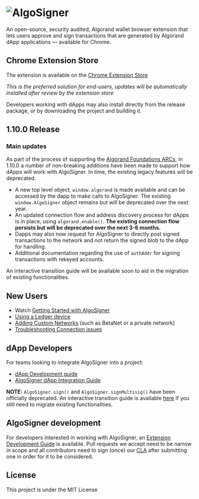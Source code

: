 # ![AlgoSigner](media/algosigner-wallet-banner-3.png)

An open-source, security audited, Algorand wallet browser extension that lets users approve and sign transactions that are generated by Algorand dApp applications — available for Chrome.

## Chrome Extension Store

The extension is available on the [Chrome Extension Store](https://chrome.google.com/webstore/detail/algosigner/kmmolakhbgdlpkjkcjkebenjheonagdm)

_This is the preferred solution for end-users, updates will be automatically installed after review by the extension store_

Developers working with dApps may also install directly from the release package, or by downloading the project and building it.

## 1.10.0 Release

### Main updates
As part of the process of supporting the [Algorand Foundations ARCs](https://arc.algorand.foundation/), in 1.10.0 a number of non-breaking additions have been made to support how dApps will work with AlgoSigner. In time, the existing legacy features will be deprecated. 

- A new top level object, `window.algorand` is made available and can be accessed by the dapp to make calls to AlgoSigner. The existing `window.AlgoSigner` object remains but will be deprecated over the next year. 
- An updated connection flow and address discovery process for dApps is in place, using `algorand.enable()`. **The existing connection flow persists but will be deprecated over the next 3-6 months.**
- Dapps may also now request for AlgoSigner to directly post signed transactions to the network and not return the signed blob to the dApp for handling. 
- Additional documentation regarding the use of `authAddr` for signing transactions with rekeyed accounts.

An interactive transition guide will be available soon to aid in the migration of existing functionalities.

## New Users

- Watch [Getting Started with AlgoSigner](https://youtu.be/tG-xzG8r770)
- [Using a Ledger device](docs/ledger.md)
- [Adding Custom Networks](docs/add-network.md) (such as BetaNet or a private network)
- [Troubleshooting Connection issues](docs/connection-issues.md)

## dApp Developers

For teams looking to integrate AlgoSigner into a project:

- [dApp Development guide](docs/dApp-guide.md)
- [AlgoSigner dApp Integration Guide](docs/dApp-integration.md)

**NOTE:** `AlgoSigner.sign()` and `AlgoSigner.signMultisig()` have been officially deprecated. An interactive transition guide is available [here](https://purestake.github.io/algosigner-dapp-example/v1v2TransitionGuide.html) if you still need to migrate existing functionalities.


## AlgoSigner development

For developers interested in working with AlgoSigner, an [Extension Development Guide](docs/extension-developers.md) is available.
Pull requests we accept need to be narrow in scope and all contributors need to sign (once) our [CLA](https://github.com/PureStake/algosigner-cla/blob/main/CLA.md) after submitting one in order for it to be considered.

## License

This project is under the MIT License
